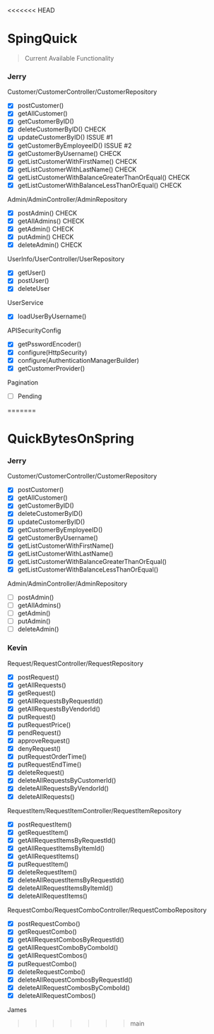 <<<<<<< HEAD
# SpingQuick

> Current Available Functionality
### Jerry
Customer/CustomerController/CustomerRepository
- [x] postCustomer()
- [x] getAllCustomer()
- [x] getCustomerByID()
- [x] deleteCustomerByID() CHECK
- [x] updateCustomerByID() ISSUE #1
- [x] getCustomerByEmployeeID() ISSUE #2
- [x] getCustomerByUsername() CHECK
- [x] getListCustomerWithFirstName() CHECK
- [x] getListCustomerWithLastName() CHECK
- [x] getListCustomerWithBalanceGreaterThanOrEqual() CHECK
- [x] getListCustomerWithBalanceLessThanOrEqual() CHECK

Admin/AdminController/AdminRepository
- [x] postAdmin()  CHECK
- [x] getAllAdmins() CHECK
- [x] getAdmin() CHECK
- [x] putAdmin() CHECK
- [x] deleteAdmin() CHECK

UserInfo/UserController/UserRepository
- [x] getUser()
- [x] postUser()
- [x] deleteUser

UserService
- [x] loadUserByUsername()

APISecurityConfig
- [x] getPsswordEncoder()
- [x] configure(HttpSecurity)
- [x] configure(AuthenticationManagerBuilder)
- [x] getCustomerProvider()

Pagination
- [ ] Pending


=======
# QuickBytesOnSpring
### Jerry
Customer/CustomerController/CustomerRepository
- [x] postCustomer()
- [x] getAllCustomer()
- [x] getCustomerByID()
- [x] deleteCustomerByID()
- [x] updateCustomerByID()
- [x] getCustomerByEmployeeID()
- [x] getCustomerByUsername()
- [x] getListCustomerWithFirstName()
- [x] getListCustomerWithLastName()
- [x] getListCustomerWithBalanceGreaterThanOrEqual()
- [x] getListCustomerWithBalanceLessThanOrEqual()

Admin/AdminController/AdminRepository
- [ ] postAdmin()
- [ ] getAllAdmins()
- [ ] getAdmin()
- [ ] putAdmin()
- [ ] deleteAdmin()

### Kevin
Request/RequestController/RequestRepository
- [x] postRequest()
- [x] getAllRequests()
- [x] getRequest()
- [x] getAllRequestsByRequestId()
- [x] getAllRequestsByVendorId()
- [x] putRequest()
- [x] putRequestPrice()
- [x] pendRequest()
- [x] approveRequest()
- [x] denyRequest()
- [x] putRequestOrderTime()
- [x] putRequestEndTime()
- [x] deleteRequest()
- [x] deleteAllRequestsByCustomerId()
- [x] deleteAllRequestsByVendorId()
- [x] deleteAllRequests()

RequestItem/RequestItemController/RequestItemRepository
- [x] postRequestItem()
- [x] getRequestItem()
- [x] getAllRequestItemsByRequestId()
- [x] getAllRequestItemsByItemId()
- [x] getAllRequestItems()
- [x] putRequestItem()
- [x] deleteRequestItem()
- [x] deleteAllRequestItemsByRequestId()
- [x] deleteAllRequestItemsByItemId()
- [x] deleteAllRequestItems()

RequestCombo/RequestComboController/RequestComboRepository
- [x] postRequestCombo()
- [x] getRequestCombo()
- [x] getAllRequestCombosByRequestId()
- [x] getAllRequestComboByComboId()
- [x] getAllRequestCombos()
- [x] putRequestCombo()
- [x] deleteRequestCombo()
- [x] deleteAllRequestCombosByRequestId()
- [x] deleteAllRequestCombosByComboId()
- [x] deleteAllRequestCombos()

James
>>>>>>> main
